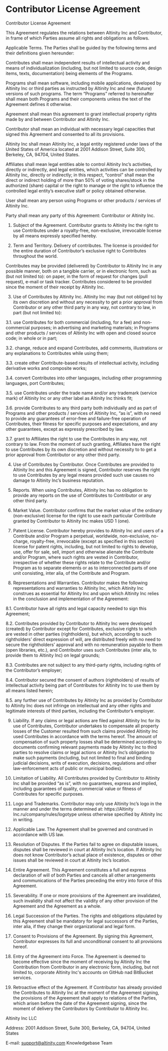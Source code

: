 # Contributor License Agreement

Contributor License Agreement

This Agreement regulates the relations between Altinity Inc and Contributor, in frame of which Parties assume all rights and obligations as follows.

Applicable Terms. The Parties shall be guided by the following terms and their definitions given hereunder:

Contributes shall mean independent results of intellectual activity and means of individualization (including, but not limited to source code, design items, texts, documentation) being elements of the Programs.

Programs shall mean software, including mobile applications, developed by Altinity Inc or third parties as instructed by Altinity Inc and new (future) versions of such programs. The term “Programs” referred to hereinafter shall mean both Programs and their components unless the text of the Agreement defines it otherwise.

Agreement shall mean this agreement to grant intellectual property rights made by and between Contributor and Altinity Inc.

Contributor shall mean an individual with necessary legal capacities that signed this Agreement and consented to all its provisions.

Altinity Inc shall mean Altinity Inc, a legal entity registered under laws of the United States of America located at 2001 Addison Street, Suite 300, Berkeley, CA, 94704, United States.

Affiliates shall mean legal entities able to control Altinity Inc’s activities, directly or indirectly, and legal entities, which activities can be controlled by Altinity Inc, directly or indirectly; in this respect, “control” shall mean the direct or indirect holding of more than 50% of voting shares/stock in the authorized (share) capital or the right to manage or the right to influence the controlled legal entity’s executive staff or policy obtained otherwise.

User shall mean any person using Programs or other products / services of Altinity Inc.

Party shall mean any party of this Agreement: Contributor or Altinity Inc.

1. Subject of the Agreement. Contributor grants to Altinity Inc the right to use Contributes under a royalty-free, non-exclusive, irrevocable license by all means expressly specified hereby.

2. Term and Territory. Delivery of contributes. The license is provided for the entire duration of Contributor’s exclusive right to Contributes throughout the world.

Contributes may be provided (delivered) by Contributor to Altinity Inc in any possible manner, both on a tangible carrier, or in electronic form, such as (but not limited to): on paper, in the form of request for changes (pull request), e-mail or task tracker. Contributes considered to be provided since the moment of their receipt by Altinity Inc.

3. Use of Contributes by Altinity Inc. Altinity Inc may (but not obliged to) by its own discretion and without any necessity to get a prior approval from Contributor or any other third party in any way, not contrary to law, in part (but not limited to):

3.1. use Contributes for both commercial (including, for a fee) and non-commercial purposes; in advertising and marketing materials; in Programs and other products / services of Altinity Inc with open and closed source code; in whole or in part;

3.2. change, reduce and expand Contributes, add comments, illustrations or any explanations to Contributes while using them;

3.3. create other Contribute-based results of intellectual activity, including derivative works and composite works;

3.4. convert Contributes into other languages, including other programming languages, port Contributes;

3.5. use Contributes under the trade name and/or any trademark (service mark) of Altinity Inc or any other label as Altinity Inc thinks fit;

3.6. provide Contributes to any third party both individually and as part of Programs and other products / services of Altinity Inc, “as is”, with no need to provide any guarantees of error-free and failure-free operation of Contributes, their fitness for specific purposes and expectations, and any other guarantees, except as expressly prescribed by law.

3.7. grant to Affiliates the right to use the Contributes in any way, not contrary to law. From the moment of such granting, Affiliates have the right to use Contributes by its own discretion and without necessity to to get a prior approval from Contributor or any other third party.

4. Use of Contributes by Contributor. Once Contributes are provided to Altinity Inc and this Agreement is signed, Contributor reserves the right to use Contributes by any legal means provided such use causes no damage to Altinity Inc’s business reputation.

5. Reports. When using Contributes, Altinity Inc has no obligation to provide any reports on the use of Contributes to Contributor or any other third party.

6. Market Value. Contributor confirms that the market value of the ordinary (non-exclusive) license for the right to use each particular Contribute granted by Contributor to Altinity Inc makes USD 1 (one).

7. Patent License. Contributor hereby provides to Altinity Inc and users of a Contribute and/or Program a perpetual, worldwide, non-exclusive, no-charge, royalty-free, irrevocable (except as specified in this section) license for patent rights, including, but not limited to rights to develop, use, offer for sale, sell, import and otherwise alienate the Contribute and/or Program, where such rights are vested in Contributor, irrespective of whether these rights relate to the Contribute and/or Program as to separate elements or as to interconnected parts of one unit consisting, inter alia, of the Contribute and Program.

8. Representations and Warranties. Contributor makes the following representations and warranties to Altinity Inc, which Altinity Inc construes as essential for Altinity Inc and upon which Altinity Inc relies in the conclusion and implementation of the Agreement:

8.1. Contributor have all rights and legal capacity needed to sign this Agreement;

8.2. Contributes provided by Contributor to Altinity Inc were developed (created) by Contributor except for Contributes, exclusive rights to which are vested in other parties (rightholders), but which, according to such rightholders’ direct expression of will, are distributed freely with no need to secure the rightholders’ approval and with no remuneration payable to them (open libraries, etc.), and Contributor uses such Contributes (inter alia, to provide them to Altinity Inc) on legal grounds;

8.3. Contributes are not subject to any third-party rights, including rights of the Contributor’s employer;

8.4. Contributor secured the consent of authors (rightholders) of results of intellectual activity being part of Contributes for Altinity Inc to use them by all means listed herein;

8.5. any further use of Contributes by Altinity Inc as provided by Contributor to Altinity Inc does not infringe on intellectual and any other rights and legitimate interests of third parties, including the Contributor’s employer.

9. Liability. If any claims or legal actions are filed against Altinity Inc for its use of Contributes, Contributor undertakes to compensate all property losses of the Customer resulted from such claims provided Altinity Inc used Contributes in accordance with the terms hereof. The amount of compensation of such property losses shall be determined according to documents confirming relevant payments made by Altinity Inc to third parties to resolve claims or legal actions or Altinity Inc’s obligation to make such payments (including, but not limited to final and binding judicial decisions, writs of execution, decisions, regulations and other law-enforcement acts of public or municipal bodies).

10. Limitation of Liability. All Contributes provided by Contributor to Altinity Inc shall be provided “as is”, with no guarantees, express and implied, including guarantees of quality, commercial value or fitness of Contributes for specific purposes.

11. Logo and Trademarks. Contributor may only use Altinity Inc’s logo in the manner and under the terms determined at: https://Altinity Inc.ru/company/rules/logotype unless otherwise specified by Altinity Inc in writing.

12. Applicable Law. The Agreement shall be governed and construed in accordance with US law.

13. Resolution of Disputes. If the Parties fail to agree on disputable issues, disputes shall be reviewed in court at Altinity Inc’s location. If Altinity Inc does not know Contributor’s actual place of existence, disputes or other issues shall be reviewed in court at Altinity Inc’s location.

14. Entire Agreement. This Agreement constitutes a full and express declaration of will of both Parties and cancels all other arrangements and communications of the Parties preceding the entry into force of this Agreement.

15. Severability. If one or more provisions of the Agreement are invalidated, such invalidity shall not affect the validity of any other provision of the Agreement and the Agreement as a whole.

16. Legal Succession of the Parties. The rights and obligations stipulated by this Agreement shall be mandatory for legal successors of the Parties, inter alia, if they change their organizational and legal form.

17. Consent to Provisions of the Agreement. By signing this Agreement, Contributor expresses its full and unconditional consent to all provisions hereof.

18. Entry of the Agreement into Force. The Agreement is deemed to become effective since the moment of receiving by Altinity Inc the Contribution from Contributor in any electronic form, including, but not limited to, corporate Altinity Inc's accounts on GitHub nad BitBucket services.

19. Retroactive effect of the Agreement. If Contributor has already provided the Contributes to Altinity Inc at the moment of the Agreement signing, the provisions of the Agreement shall apply to relations of the Parties, which arisen before the date of the Agreement signing, since the moment of delivery the Contributors by Contributor to Altinity Inc.

Altinity Inc LLC

Address: 2001 Addison Street, Suite 300, Berkeley, CA, 94704, United States

E-mail: support@altinity.com Knowledgebase Team

